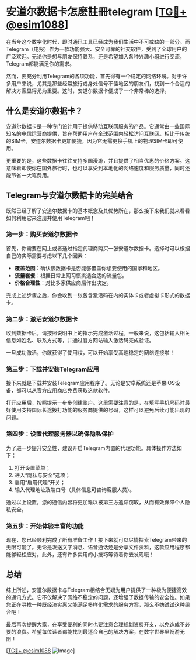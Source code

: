 # 安道尔数据卡怎麽註冊telegram [[TG💪+ @esim1088](https://t.me/s/esim1088)]

在当今这个数字化时代，即时通讯工具已经成为我们生活中不可或缺的一部分。而Telegram（电报）作为一款功能强大、安全可靠的社交软件，受到了全球用户的广泛欢迎。无论你是想与朋友保持联系，还是希望加入各种兴趣小组进行交流，Telegram都能满足你的需求。

然而，要充分利用Telegram的各项功能，首先得有一个稳定的网络环境。对于许多用户来说，尤其是那些经常旅行或身处信号不佳地区的朋友们，找到一个合适的解决方案显得尤为重要。这时，安道尔数据卡便成了一个非常棒的选择。

## 什么是安道尔数据卡？

安道尔数据卡是一种专门设计用于提供移动互联网服务的产品。它通常由一些国际知名的电信运营商提供，旨在帮助用户在全球范围内轻松访问互联网。相比于传统的SIM卡，安道尔数据卡更加便捷，因为它无需更换手机上的物理SIM卡即可使用。

更重要的是，这些数据卡往往支持多国漫游，并且提供了相当优惠的价格方案。这意味着即使你在国外旅行时，也可以享受到本地化的网络速度和服务质量，同时还能节省一大笔费用。

## Telegram与安道尔数据卡的完美结合

既然已经了解了安道尔数据卡的基本概念及其优势所在，那么接下来我们就来看看如何利用它来注册并使用Telegram吧！

### 第一步：购买安道尔数据卡

首先，你需要在网上或者通过指定代理商购买一张安道尔数据卡。选择时可以根据自己的实际需要考虑以下几个因素：

- **覆盖范围**：确认该数据卡是否能够覆盖你想要使用的国家和地区。
- **流量套餐**：根据日常上网习惯挑选合适的流量包。
- **价格合理性**：对比多家供应商后作出决定。

完成上述步骤之后，你会收到一张包含激活码在内的实体卡或者虚拟卡形式的数据卡。

### 第二步：激活安道尔数据卡

收到数据卡后，请按照说明书上的指示完成激活过程。一般来说，这包括输入相关信息如姓名、联系方式等，并通过官方网站输入激活码完成验证。

一旦成功激活，你就获得了使用权，可以开始享受高速稳定的网络连接啦！

### 第三步：下载并安装Telegram应用

接下来就是下载并安装Telegram应用程序了。无论是安卓系统还是苹果iOS设备，都可以从官方应用商店免费获取这款软件。

打开应用后，按照提示一步步创建账户。这里需要注意的是，在填写手机号码时最好使用支持国际长途拨打功能的服务商提供的号码，这样可以避免后续可能出现的问题。

### 第四步：设置代理服务器以确保隐私保护

为了进一步提升安全性，建议开启Telegram内置的代理功能。具体操作方法如下：

1. 打开设置菜单；
2. 进入“隐私与安全”选项；
3. 启用“启用代理”开关；
4. 输入代理地址及端口号（具体信息可咨询客服人员）。

通过以上设置，您的通信内容将更加难以被第三方追踪窃取，从而有效保障个人隐私安全。

### 第五步：开始体验丰富的功能

现在，您已经顺利完成了所有准备工作！接下来就可以尽情探索Telegram带来的无限可能了。无论是发送文字消息、语音通话还是分享文件资料，这款应用程序都能够轻松应对。此外，还有许多实用的小技巧等待着你去发现哦！

## 总结

综上所述，安道尔数据卡与Telegram相结合无疑为用户提供了一种极为便捷高效的通讯方式。它不仅解决了网络不稳定的问题，还增强了数据传输的安全性。如果您正在寻找一种既经济实惠又能满足多样化需求的服务方案，那么不妨试试这种组合吧！

最后再次提醒大家，在享受便利的同时也要注意合理规划资费开支，以免造成不必要的浪费。希望每位读者都能找到最适合自己的解决方案，在数字世界里畅游无阻！

[[TG💪+ @esim1088](https://t.me/s/esim1088) ![Image](https://i.postimg.cc/4NQfJmqS/Snipaste-2025-05-13-00-14-12.png)]